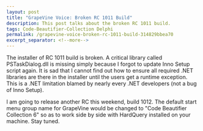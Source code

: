 ```yaml
---
layout: post
title: "GrapeVine Voice: Broken RC 1011 Build"
description: This post talks about the broken RC 1011 build.
tags: Code-Beautifier-Collection Delphi
permalink: /grapevine-voice-broken-rc-1011-build-314829bbea70
excerpt_separator: <!--more-->
---
```

The installer of RC 1011 build is broken. A critical library called PSTaskDialog.dll is missing simply because I forgot to update Inno Setup script again. It is sad that I cannot find out how to ensure all required .NET libraries are there in the installer until the users get a runtime exception. This is a .NET limitation blamed by nearly every .NET developers (not a bug of Inno Setup).

I am going to release another RC this weekend, build 1012. The default start menu group name for GrapeVine would be changed to "Code Beautifier Collection 6" so as to work side by side with HardQuery installed on your machine. Stay tuned.
<!--more-->